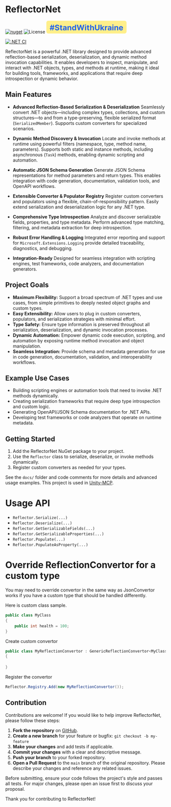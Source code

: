 
# ReflectorNet

[![nuget](https://img.shields.io/nuget/v/com.IvanMurzak.ReflectorNet)](https://www.nuget.org/packages/com.IvanMurzak.ReflectorNet/) ![License](https://img.shields.io/github/license/IvanMurzak/ReflectorNet) [![Stand With Ukraine](https://raw.githubusercontent.com/vshymanskyy/StandWithUkraine/main/badges/StandWithUkraine.svg)](https://stand-with-ukraine.pp.ua)

[![.NET CI](https://github.com/IvanMurzak/ReflectorNet/actions/workflows/dotnet.yml/badge.svg?branch=main)](https://github.com/IvanMurzak/ReflectorNet/actions/workflows/dotnet.yml)

ReflectorNet is a powerful .NET library designed to provide advanced reflection-based serialization, deserialization, and dynamic method invocation capabilities. It enables developers to inspect, manipulate, and interact with .NET objects, types, and methods at runtime, making it ideal for building tools, frameworks, and applications that require deep introspection or dynamic behavior.

## Main Features

- **Advanced Reflection-Based Serialization & Deserialization**
  Seamlessly convert .NET objects—including complex types, collections, and custom structures—to and from a type-preserving, flexible serialized format (`SerializedMember`). Supports custom converters for specialized scenarios.

- **Dynamic Method Discovery & Invocation**
  Locate and invoke methods at runtime using powerful filters (namespace, type, method name, parameters). Supports both static and instance methods, including asynchronous (`Task`) methods, enabling dynamic scripting and automation.

- **Automatic JSON Schema Generation**
  Generate JSON Schema representations for method parameters and return types. This enables integration with code generation, documentation, validation tools, and OpenAPI workflows.

- **Extensible Converter & Populator Registry**
  Register custom converters and populators using a flexible, chain-of-responsibility pattern. Easily extend serialization and deserialization logic for any .NET type.

- **Comprehensive Type Introspection**
  Analyze and discover serializable fields, properties, and type metadata. Perform advanced type matching, filtering, and metadata extraction for deep introspection.

- **Robust Error Handling & Logging**
  Integrated error reporting and support for `Microsoft.Extensions.Logging` provide detailed traceability, diagnostics, and debugging.

- **Integration-Ready**
  Designed for seamless integration with scripting engines, test frameworks, code analyzers, and documentation generators.


## Project Goals

- **Maximum Flexibility:** Support a broad spectrum of .NET types and use cases, from simple primitives to deeply nested object graphs and custom types.
- **Easy Extensibility:** Allow users to plug in custom converters, populators, and serialization strategies with minimal effort.
- **Type Safety:** Ensure type information is preserved throughout all serialization, deserialization, and dynamic invocation processes.
- **Dynamic Automation:** Empower dynamic code execution, scripting, and automation by exposing runtime method invocation and object manipulation.
- **Seamless Integration:** Provide schema and metadata generation for use in code generation, documentation, validation, and interoperability workflows.

## Example Use Cases

- Building scripting engines or automation tools that need to invoke .NET methods dynamically.
- Creating serialization frameworks that require deep type introspection and custom logic.
- Generating OpenAPI/JSON Schema documentation for .NET APIs.
- Developing test frameworks or code analyzers that operate on runtime metadata.

## Getting Started

1. Add the ReflectorNet NuGet package to your project.
2. Use the `Reflector` class to serialize, deserialize, or invoke methods dynamically.
3. Register custom converters as needed for your types.

See the `docs/` folder and code comments for more details and advanced usage examples.
This project is used in [Unity-MCP](https://github.com/IvanMurzak/Unity-MCP).

# Usage API

- `Reflector.Serialize(...)`
- `Reflector.Deserialize(...)`
- `Reflector.GetSerializableFields(...)`
- `Reflector.GetSerializableProperties(...)`
- `Reflector.Populate(...)`
- `Reflector.PopulateAsProperty(...)`

# Override ReflectionConvertor for a custom type

You may need to override convertor in the same way as JsonConvertor works if you have a custom type that should be handled differently.

Here is custom class sample.

```csharp
public class MyClass
{
    public int health = 100;
}
```

Create custom convertor

```csharp
public class MyReflectionConvertor : GenericReflectionConvertor<MyClass>
{

}
```

Register the convertor

```csharp
Reflector.Registry.Add(new MyReflectionConvertor());
```

## Contribution

Contributions are welcome! If you would like to help improve ReflectorNet, please follow these steps:

1. **Fork the repository** on [GitHub](https://github.com/IvanMurzak/ReflectorNet).
2. **Create a new branch** for your feature or bugfix:
   `git checkout -b my-feature`
3. **Make your changes** and add tests if applicable.
4. **Commit your changes** with a clear and descriptive message.
5. **Push your branch** to your forked repository.
6. **Open a Pull Request** to the `main` branch of the original repository. Please describe your changes and reference any related issues.

Before submitting, ensure your code follows the project's style and passes all tests. For major changes, please open an issue first to discuss your proposal.

Thank you for contributing to ReflectorNet!